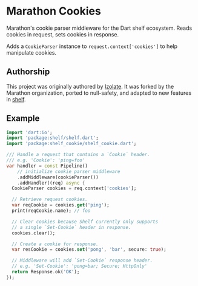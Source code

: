 # Marathon Cookies

Marathon's cookie parser middleware for the Dart shelf ecosystem.
Reads cookies in request, sets cookies in response.

Adds a `CookieParser` instance to `request.context['cookies']` to help
manipulate cookies.

## Authorship

This project was originally authored by [Izolate](https://github.com/izolate). It was forked by the Marathon
organization, ported to null-safety, and adapted to new features in [shelf](https://pub.dev/packages/shelf).

## Example

```dart
import 'dart:io';
import 'package:shelf/shelf.dart';
import 'package:shelf_cookie/shelf_cookie.dart';

/// Handle a request that contains a `Cookie` header.
/// e.g. 'Cookie': 'ping=foo'
var handler = const Pipeline()
    // initialize cookie parser middleware
    .addMiddleware(cookieParser())
    .addHandler((req) async {
  CookieParser cookies = req.context['cookies'];

  // Retrieve request cookies.
  var reqCookie = cookies.get('ping');
  print(reqCookie.name); // foo

  // Clear cookies because Shelf currently only supports
  // a single `Set-Cookie` header in response.
  cookies.clear();

  // Create a cookie for response.
  var resCookie = cookies.set('pong', 'bar', secure: true);

  // Middleware will add `Set-Cookie` response header.
  // e.g. 'Set-Cookie': 'pong=bar; Secure; HttpOnly'
  return Response.ok('OK');
});
```
